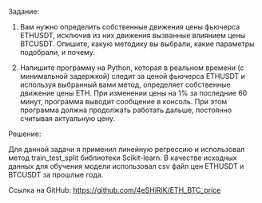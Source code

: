 Задание:

1. Вам нужно определить собственные движения цены фьючерса ETHUSDT, исключив из них движения вызванные влиянием цены BTCUSDT. Опишите, какую методику вы выбрали, какие параметры подобрали, и почему.

2. Напишите программу на Python, которая в реальном времени (с минимальной задержкой) следит за ценой фьючерса ETHUSDT и используя выбранный вами метод, определяет собственные движение цены ETH. При изменении цены на 1% за последние 60 минут, программа выводит сообщение в консоль. При этом программа должна продолжать работать дальше, постоянно считывая актуальную цену.


Решение:

Для данной задачи я применил линейную регрессию и использовал метод train_test_split библиотеки Scikit-learn. В качестве исходных данных для обучения модели использовал csv файл цен ETHUSDT и BTCUSDT за прошлые года. 

Ссылка на GitHub: https://github.com/4eSHiRiK/ETH_BTC_price